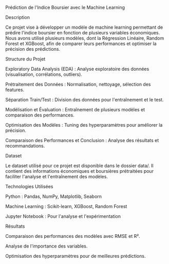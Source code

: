 Prédiction de l'Indice Boursier avec le Machine Learning

Description

Ce projet vise à développer un modèle de machine learning permettant de prédire l'indice boursier en fonction de plusieurs variables économiques. Nous avons utilisé plusieurs modèles, dont la Régression Linéaire, Random Forest et XGBoost, afin de comparer leurs performances et optimiser la précision des prédictions.

Structure du Projet

Exploratory Data Analysis (EDA) : Analyse exploratoire des données (visualisation, corrélations, outliers).

Prétraitement des Données : Normalisation, nettoyage, sélection des features.

Séparation Train/Test : Division des données pour l'entraînement et le test.

Modélisation et Évaluation : Entraînement de plusieurs modèles et comparaison des performances.

Optimisation des Modèles : Tuning des hyperparamètres pour améliorer la précision.

Comparaison des Performances et Conclusion : Analyse des résultats et recommandations.

Dataset

Le dataset utilisé pour ce projet est disponible dans le dossier data/. Il contient des informations économiques et boursières prétraitées pour faciliter l'analyse et l'entraînement des modèles.

Technologies Utilisées

Python : Pandas, NumPy, Matplotlib, Seaborn

Machine Learning : Scikit-learn, XGBoost, Random Forest

Jupyter Notebook : Pour l'analyse et l'expérimentation

Résultats

Comparaison des performances des modèles avec RMSE et R².

Analyse de l'importance des variables.

Optimisation des hyperparamètres pour de meilleures prédictions.
